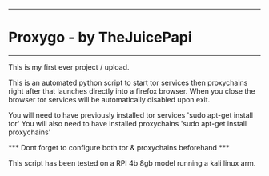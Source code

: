 -------------------------------------------------------------------------------------------------------------------------------------------

# Proxygo - by TheJuicePapi

-------------------------------------------------------------------------------------------------------------------------------------------

This is my first ever project / upload.

This is an automated python script to start tor services then proxychains right after that launches directly into a firefox browser.
When you close the browser tor services will be automatically disabled upon exit.

You will need to have previously installed tor services 'sudo apt-get install tor' 
You will also need to have installed proxychains 'sudo apt-get install proxychains'

*** Dont forget to configure both tor & proxychains beforehand ***

This script has been tested on a RPI 4b 8gb model running a kali linux arm. 
